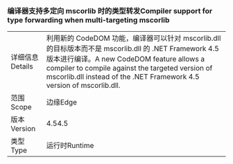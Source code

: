 ### <a name="compiler-support-for-type-forwarding-when-multi-targeting-mscorlib"></a><span data-ttu-id="f5b88-101">编译器支持多定向 mscorlib 时的类型转发</span><span class="sxs-lookup"><span data-stu-id="f5b88-101">Compiler support for type forwarding when multi-targeting mscorlib</span></span>

|   |   |
|---|---|
|<span data-ttu-id="f5b88-102">详细信息</span><span class="sxs-lookup"><span data-stu-id="f5b88-102">Details</span></span>|<span data-ttu-id="f5b88-103">利用新的 CodeDOM 功能，编译器可以针对 mscorlib.dll 的目标版本而不是 mscorlib.dll 的 .NET Framework 4.5 版本进行编译。</span><span class="sxs-lookup"><span data-stu-id="f5b88-103">A new CodeDOM feature allows a compiler to compile against the targeted version of mscorlib.dll instead of the .NET Framework 4.5 version of mscorlib.dll.</span></span>|
|<span data-ttu-id="f5b88-104">范围</span><span class="sxs-lookup"><span data-stu-id="f5b88-104">Scope</span></span>|<span data-ttu-id="f5b88-105">边缘</span><span class="sxs-lookup"><span data-stu-id="f5b88-105">Edge</span></span>|
|<span data-ttu-id="f5b88-106">版本</span><span class="sxs-lookup"><span data-stu-id="f5b88-106">Version</span></span>|<span data-ttu-id="f5b88-107">4.5</span><span class="sxs-lookup"><span data-stu-id="f5b88-107">4.5</span></span>|
|<span data-ttu-id="f5b88-108">类型</span><span class="sxs-lookup"><span data-stu-id="f5b88-108">Type</span></span>|<span data-ttu-id="f5b88-109">运行时</span><span class="sxs-lookup"><span data-stu-id="f5b88-109">Runtime</span></span>|

